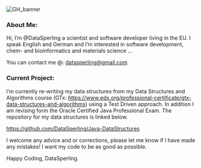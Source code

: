 ![GH_banner](https://user-images.githubusercontent.com/78074172/155332352-e84f2577-896c-4c7f-b06e-eb2b96f4f47c.png)

### About Me:
Hi, I’m @DataSperling a scientist and software developer living in the EU. I speak English and German and I’m interested in software development, chem- and bioinformatics and materials science ...

You can contact me @: datasperling@gmail.com

### Current Project:
I‘m currently re-writing my data structures from my Data Structures and Algorithms course (GTx: https://www.edx.org/professional-certificate/gtx-data-structures-and-algorithms) using a Test Driven approach. In addition I am revising form the Oracle Certified Java Professional Exam. The repository for my data structures is linked below.

https://github.com/DataSperling/Java-DataStructures

I welcome any advice and or corrections, please let me know if I have made any mistakes! I want my code to be as good as possible.

Happy Coding, DataSperling.
